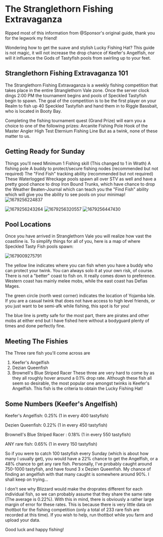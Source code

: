 # The Stranglethorn Fishing Extravaganza
Ripped most of this information from @Sponsor's original guide, thank you for the legwork my friend!​

Wondering how to get the suave and stylish Lucky Fishing Hat? This guide is not magic, it will not increase the drop chance of Keefer's Angelfish, nor will it influence the Gods of Tastyfish pools from swirling up to your feet.

## Stranglethorn Fishing Extravaganza 101

The Stranglethorn Fishing Extravaganza is a weekly fishing competition that takes place in the entire Stranglethorn Vale zone.
Once the server clock dings 2:00 PM the tournament begins and pools of Speckled Tastyfish begin to spawn.
The goal of the competition is to be the first player on your Realm to fish up 40 Speckled Tastyfish and hand them in to Riggle Bassbait, who is located in Booty Bay.

Completing the fishing tournament quest (Grand Prize) will earn you a choice to one of the following prizes:
Arcanite Fishing Pole
Hook of the Master Angler
High Test Eternium Fishing Line
But as a twink, none of these matter to us.

## Getting Ready for Sunday

Things you'll need
Minimum 1 Fishing skill (This changed to 1 in Wrath)
A fishing pole
A buddy to protect/secure fishing nodes (recommended but not required)
The "Find Fish" tracking ability (recommended but not required)
These Waterlogged Wreckage pools spawn all over STV as well and have a pretty good chance to drop Iron Bound Trunks, which have chance to drop the Weather Beaten-Journal which can teach you the "Find Fish" ability which will give you the ability to see pools on your minimap!
![1679256224837](https://github.com/Jay-Day/Alternative-Endgame/assets/25331761/68144886-4524-4e32-bf79-acff147fe8c4)

![1679256243264](https://github.com/Jay-Day/Alternative-Endgame/assets/25331761/d4253568-bfc3-46cc-a39b-dfa6bd33bb04)
![1679256320557](https://github.com/Jay-Day/Alternative-Endgame/assets/25331761/5d7b3b6f-0da7-43a8-b498-9fd50ec28519)
![1679256447430](https://github.com/Jay-Day/Alternative-Endgame/assets/25331761/481dfe8c-6a03-4f16-95dd-feabc9addef4)


## Pool Locations

Once you have arrived in Stranglethorn Vale you will realize how vast the coastline is. To simplify things for all of you, here is a map of where Speckled Tasty Fish pools spawn:

![1679009275791](https://github.com/Jay-Day/Alternative-Endgame/assets/25331761/3380e258-15f6-4aa1-a723-a60972a5fae2)


The yellow line indicates where you can fish when you have a buddy who can protect your twink. You can always solo it at your own risk, of course. There is not a "better" coast to fish on. It really comes down to preference. Western coast has mainly melee mobs, while the east coast has Defias Mages.

The green circle (north west corner) indicates the location of Yojamba Isle. If you are a casual twink that does not have access to high level friends, or you just want to be semi-afk while fishing, this spot is for you!

The blue line is pretty safe for the most part, there are pirates and other mobs at either end but I have fished here without a bodyguard plenty of times and done perfectly fine.

## Meeting The Fishies

The Three rare fish you'll come across are
1. Keefer's Angelfish
2. Dezian Queenfish
3. Brownell's Blue Striped Racer
These three are very hard to come by as they all roughly hover around a 0.1% drop rate. Although these fish all seem so desirable, the most popular one amongst twinks is Keefer's Angelfish. This fish is the criteria to obtain the Lucky Fishing Hat!

## Some Numbers (Keefer's Angelfish)

Keefer's Angelfish: 0.25% (1 in every 400 tastyfish)

Dezien Queenfish: 0.22% (1 in every 450 tastyfish)

Brownell's Blue Striped Racer : 0.18% (1 in every 550 tastyfish)

ANY rare fish: 0.65% (1 in every 150 tastyfish)

So if you were to catch 100 tastyfish every Sunday (which is about how many I usually get), you would have a 22% chance to get the Angelfish, or a 48% chance to get any rare fish. Personally, I've probably caught around 750-1000 tastyfish, and have found 3 x Dezien Queenfish. My chance of finding an angelfish with that many caught is somewhere around 90%. I shall keep on trying...

I don't see why Blizzard would make the droprates different for each individual fish, so we can probably assume that they share the same rate (The average is 0.22%). With this in mind, there is obviously a rather large margin of error for these rates. This is because there is very little data on thottbot for the fishing competition (only a total of 233 rare fish are recorded at this time). If you wish to help, run thottbot while you farm and upload your data.


Good luck and happy fishing!
